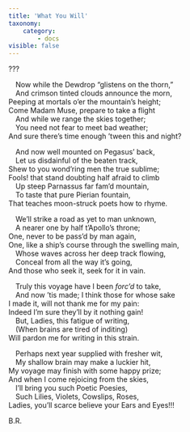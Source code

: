 ```yaml
---
title: 'What You Will'
taxonomy:
    category:
        - docs
visible: false
---
```


<div class="author">???</div>

&emsp;Now while the Dewdrop “glistens on the thorn,”  
&emsp;And crimson tinted clouds announce the morn,  
Peeping at mortals o’er the mountain’s height;  
Come Madam Muse, prepare to take a flight  
&emsp;And while we range the skies together;  
&emsp;You need not fear to meet bad weather;  
And sure there’s time enough ’tween this and night?  

&emsp;And now well mounted on Pegasus’ back,  
&emsp;Let us disdainful of the beaten track,  
Shew to you wond’ring men the true sublime;   
Fools! that stand doubting half afraid to climb  
&emsp;Up steep Parnassus far fam’d mountain,  
&emsp;To taste that pure Pierian fountain,  
That teaches moon-struck poets how to rhyme.  

&emsp;We’ll strike a road as yet to man unknown,  
&emsp;A nearer one by half t’Apollo’s throne;  
One, never to be pass’d by man again,  
One, like a ship’s course through the swelling main,  
&emsp;Whose waves across her deep track flowing,  
&emsp;Conceal from all the way it’s going,  
And those who seek it, seek for it in vain.  

&emsp;Truly this voyage have I been *forc’d* to take,  
&emsp;And now ’tis made; I think those for whose sake  
I made it, will not thank me for my pain:  
Indeed I’m sure they’ll by it nothing gain!  
&emsp;But, Ladies, this fatigue of writing,  
&emsp;(When brains are tired of inditing)  
Will pardon me for writing in this strain.

&emsp;Perhaps next year supplied with fresher wit,  
&emsp;My shallow brain may make a luckier hit,  
My voyage may finish with some happy prize;  
And when I come rejoicing from the skies,  
&emsp;I’ll bring you such Poetic Poesies,  
&emsp;Such Lilies, Violets, Cowslips, Roses,  
Ladies, you’ll scarce believe your Ears and Eyes!!!

B.R.
